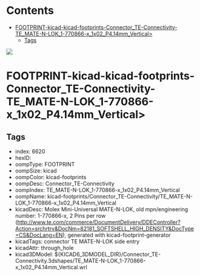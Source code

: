 



Contents
========

* [FOOTPRINT-kicad-kicad-footprints-Connector_TE-Connectivity-TE_MATE-N-LOK_1-770866-x_1x02_P4.14mm_Vertical>](#footprint-kicad-kicad-footprints-connector_te-connectivity-te_mate-n-lok_1-770866-x_1x02_p414mm_vertical)
	* [Tags](#tags)
  
![][im]
# FOOTPRINT-kicad-kicad-footprints-Connector_TE-Connectivity-TE_MATE-N-LOK_1-770866-x_1x02_P4.14mm_Vertical>

## Tags

- index: 6620
- hexID: 
- oompType: FOOTPRINT
- oompSize: kicad
- oompColor: kicad-footprints
- oompDesc: Connector_TE-Connectivity
- oompIndex: TE_MATE-N-LOK_1-770866-x_1x02_P4.14mm_Vertical
- oompName: kicad-footprints/Connector_TE-Connectivity/TE_MATE-N-LOK_1-770866-x_1x02_P4.14mm_Vertical
- kicadDesc: Molex Mini-Universal MATE-N-LOK, old mpn/engineering number: 1-770866-x, 2 Pins per row (http://www.te.com/commerce/DocumentDelivery/DDEController?Action=srchrtrv&DocNm=82181_SOFTSHELL_HIGH_DENSITY&DocType=CS&DocLang=EN), generated with kicad-footprint-generator
- kicadTags: connector TE MATE-N-LOK side entry
- kicadAttr: through_hole
- kicad3DModel: ${KICAD6_3DMODEL_DIR}/Connector_TE-Connectivity.3dshapes/TE_MATE-N-LOK_1-770866-x_1x02_P4.14mm_Vertical.wrl



[im]: image.png
